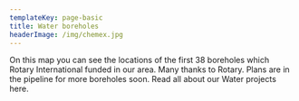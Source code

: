 ```yaml
---
templateKey: page-basic
title: Water boreholes
headerImage: /img/chemex.jpg
---
```

On this map you can see the locations of the first 38 boreholes which Rotary International funded in our area.  Many thanks to Rotary.  Plans are in the pipeline for more boreholes soon.  Read all about our Water projects here.